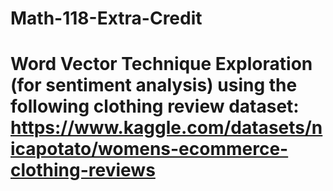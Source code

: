 # Math-118-Extra-Credit
# Word Vector Technique Exploration (for sentiment analysis) using the following clothing review dataset: https://www.kaggle.com/datasets/nicapotato/womens-ecommerce-clothing-reviews
